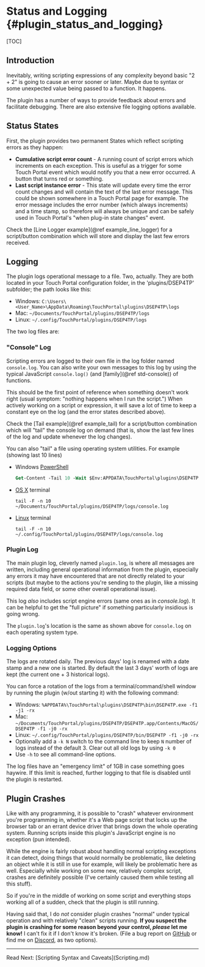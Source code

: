 
# Status and Logging {#plugin_status_and_logging}

[TOC]

## Introduction

Inevitably, writing scripting expressions of any complexity beyond basic "2 + 2" is going to cause an error sooner or later. Maybe due to syntax or some
unexpected value being passed to a function. It happens.

The plugin has a number of ways to provide feedback about errors and facilitate debugging. There are also extensive file logging options available.

## Status States

First, the plugin provides two permanent States which reflect scripting errors as they happen:
* **Cumulative script error count** - A running count of script errors which increments on each exception.
  This is useful as a trigger for some Touch Portal event which would notify you that a new error occurred. A button that turns red or something.
* **Last script instance error** - This state will update every time the error count changes and will contain the text of the last error message.
  This could be shown somewhere in a Touch Portal page for example. The error message includes the error number (which always increments) and a time stamp,
	so therefore will always be unique and can be safely used in Touch Portal's "when plug-in state changes" event.

Check the [Line Logger example](@ref example_line_logger) for a script/button combination which will store and display the last few errors received.

## Logging

The plugin logs operational message to a file. Two, actually. They are both located in your Touch Portal configuration folder, in the 'plugins/DSEP4TP' subfolder;
the path looks like this:<br/>
* Windows: `C:\Users\<User_Name>\AppData\Roaming\TouchPortal\plugins\DSEP4TP\logs`
* Mac: `~/Documents/TouchPortal/plugins/DSEP4TP/logs`
* Linux: `~/.config/TouchPortal/plugins/DSEP4TP/logs`

The two log files are:

### "Console" Log

Scripting errors are logged to their own file in the log folder named `console.log`.
You can also write your own messages to this log by using the typical JavaScript `console.log()` (and [family](@ref std-console)) of functions.

This should be the first point of reference when something doesn't work right (usual symptom: "nothing happens when I run the script.")
When actively working on a script or expression, it will save a lot of time to keep a constant eye on the log (and the error states described above).

Check the [Tail example](@ref example_tail) for a script/button combination which will "tail" the console log on demand (that is, show the last few
lines of the log and update whenever the log changes).

You can also "tail" a file using operating system utilities. For example (showing last 10 lines)
- Windows [PowerShell](https://learn.microsoft.com/en-us/powershell/module/microsoft.powershell.management/get-content)<br />
  ```ps
  Get-Content -Tail 10 -Wait $Env:APPDATA\TouchPortal\plugins\DSEP4TP\logs\console.log
  ```
- [OS X](https://ss64.com/osx/tail.html) terminal
  ```shell
  tail -F -n 10 ~/Documents/TouchPortal/plugins/DSEP4TP/logs/console.log
  ```
- [Linux](https://ss64.com/bash/tail.html) terminal
  ```shell
  tail -F -n 10 ~/.config/TouchPortal/plugins/DSEP4TP/logs/console.log
  ```

### Plugin Log

The main plugin log, cleverly named `plugin.log`, is where all messages are written, including general operational information from the plugin,
especially any errors it may have encountered that are not directly related to your scripts (but maybe to the actions you're sending to the plugin,
like a missing required data field, or some other overall operational issue).

This log _also_ includes script engine errors (same ones as in _console.log_). It can be helpful to get the "full picture" if something particularly
insidious is going wrong.

The `plugin.log`'s location is the same as shown above for `console.log` on each operating system type.

### Logging Options

The logs are rotated daily. The previous days' log is renamed with a date stamp and a new one is started.
By default the last 3 days' worth of logs are kept (the current one + 3 historical logs).

You can force a rotation of the logs from a terminal/command/shell window by running the plugin (w/out starting it) with the following command:<br />

* Windows: `%APPDATA%\TouchPortal\plugins\DSEP4TP\bin\DSEP4TP.exe -f1 -j1 -rx`
* Mac: `~/Documents/TouchPortal/plugins/DSEP4TP/DSEP4TP.app/Contents/MacOS/DSEP4TP -f1 -j0 -rx`
* Linux: `~/.config/TouchPortal/plugins/DSEP4TP/bin/DSEP4TP -f1 -j0 -rx`
* Optionally add a `-k N` switch to the command line to keep `N` number of logs instead of the default 3. Clear out all old logs by using `-k 0`
* Use `-h`  to see all command-line options.

The log files have an "emergency limit" of 1GB in case something goes haywire. If this limit is reached, further logging to that file is
disabled until the plugin is restarted.

## Plugin Crashes

Like with any programming, it is possible to "crash" whatever environment you're programming in, whether it's a Web page script that locks up the browser tab
or an errant device driver that brings down the whole operating system. Running scripts inside this plugin's JavaScript engine is no exception (pun intended).

While the engine is fairly robust about handling normal scripting exceptions it can detect, doing things that would normally be problematic, like
deleting an object while it is still in use for example, will likely be problematic here as well. Especially while working on some new, relatively
complex script, crashes are definitely possible (I've certainly caused them while testing all this stuff).

So if you're in the middle of working on some script and everything stops working all of a sudden, check that the plugin is still running.

Having said that, I do _not_ consider plugin crashes "normal" under typical operation and with relatively "clean" scripts running.
**If you suspect the plugin is crashing for some reason beyond your control, _please_ let me know!** I can't fix it if I don't know it's broken.
(File a bug report on [GitHub](https://github.com/mpaperno/DSEP4TP/issues) or find me on [Discord](https://discord.gg/sdvqk2MHwj), as two options).

---

<span class="next_section_button">
Read Next: [Scripting Syntax and Caveats](Scripting.md)
</span>
